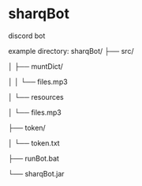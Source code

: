 # sharqBot
discord bot



example directory:
sharqBot/
├── src/

│   ├── muntDict/

│   │   └── files.mp3

│   └── resources

│       └── files.mp3

├── token/

│   └── token.txt

├── runBot.bat

└── sharqBot.jar
